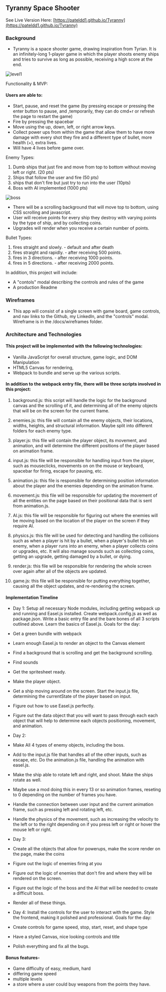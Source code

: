 ## Tyranny Space Shooter
See Live Version Here: [https://pateldd1.github.io/Tyranny](https://pateldd1.github.io/Tyranny)

### Background

* Tyranny is a space shooter game, drawing inspiration from Tyrian. It is an infinitely-long 1-player game in which the player shoots enemy ships and tries to survive as long as possible, receiving a high score at the end.

![level1](/assets/leveldemo.gif)

Functionality & MVP:

#### Users are able to:

 * Start, pause, and reset the game (by pressing escape or pressing the enter button to pause, and ,temporarily, they can do cmd+r or refresh the page to restart the game)
 * Fire by pressing the spacebar
 * Move using the up, down, left, or right arrow keys.
 * Collect power ups from within the game that allow them to have more damage with every shot they fire and a different type of bullet, more health (+), extra lives.
 * Will have 4 lives before game over.

 Enemy Types:
 1. Dumb ships that just fire and move from top to bottom without moving left or right. (20 pts)
 2. Ships that follow the user and fire (50 pts)
 3. ships that don't fire but just try to run into the user (10pts)
 4. Boss with AI implemented (1000 pts)

 ![boss](/assets/boss.gif)

 * There will be a scrolling background that will move top to bottom, using CSS scrolling and javascript.
 * User will receive points for every ship they destroy with varying points by the type of ship, and by collecting coins.
 * Upgrades will render when you receive a certain number of points.

 Bullet Types:
 1. fires straight and slowly. - default and after death
 2. fires straight and rapidly. - after receiving 500 points.
 3. fires in 3 directions. - after receiving 1000 points.
 4. fires in 5 directions. - after receiving 2000 points.

In addition, this project will include:

* A "contols" modal describing the controls and rules of the game
* A production Readme

### Wireframes

* This app will consist of a single screen with game board, game controls, and nav links to the Github, my LinkedIn, and the "controls" modal. Wireframe is in the /docs/wireframes folder.

### Architecture and Technologies

#### This project will be implemented with the following technologies:

* Vanilla JavaScript for overall structure, game logic, and DOM Manipulation
* HTML5 Canvas for rendering,
* Webpack to bundle and serve up the various scripts.

#### In addition to the webpack entry file, there will be three scripts involved in this project:

1. background.js: this script will handle the logic for the background canvas and the scrolling of it, and determining all of the enemy objects that will be on the screen for the current frame.

2. enemies.js: this file will contain all the enemy objects, their locations, widths, heights, and structural information. Maybe split into different folders for each enemy type.

3. player.js: this file will contain the player object, its movement, and animation, and will determine the different positions of the player based on animation frame.

4. input.js: this file will be responsible for handling input from the player, such as mouseclicks, movements on on the mouse or keyboard, spacebar for firing, escape for pausing, etc.

5. animation.js: this file is responsible for determining position information about the player and the enemies depending on the animation frame.

6. movement.js: this file will be responsible for updating the movement of all the entities on the page based on their positional data that is sent from animation.js.

7. AI.js: this file will be responsible for figuring out where the enemies will be moving based on the location of the player on the screen if they require AI.

8. physics.js: this file will be used for detecting and handling the collisions such as when a player is hit by a bullet, when a player's bullet hits an enemy, when a player runs into an enemy, when a player collects
coins or upgrades, etc. It will also manage sounds such as collecting coins, getting an upgrade, getting damaged by a bullet, or dying.

9. render.js: this file will be responsible for rendering the whole screen over again after all of the objects are updated.

10. game.js: this file will be responsible for putting everything together, causing all the object updates, and re-rendering the screen.

#### Implementation Timeline

* Day 1: Setup all necessary Node modules, including getting webpack up and running and Easel.js installed. Create webpack.config.js as well as package.json. Write a basic entry file and the bare bones of all 3 scripts outlined above. Learn the basics of Easel.js. Goals for the day:

* Get a green bundle with webpack
* Learn enough Easel.js to render an object to the Canvas element
* Find a background that is scrolling and get the background scrolling.
* Find sounds
* Get the spritesheet ready.
* Make the player object.
* Get a ship moving around on the screen. Start the input.js file, determining the currentState of the player based on input.
* Figure out how to use Easel.js perfectly.
* Figure out the data object that you will want to pass through each each object that will help to determine each objects positioning, movement, and animation.


* Day 2:

* Make All 4 types of enemy objects, including the boss.
* Add to the input.js file that handles all of the other inputs, such as escape, etc. Do the animation.js file, handling the animation with easel.js.
* Make the ship able to rotate left and right, and shoot. Make the ships rotate as well.
* Maybe use a mod doing this in every 13 or so animation frames, reseting to 0 depending on the number of frames you have.
* Handle the connection between user input and the current animation frame, such as pressing left and rotating left, etc.
* Handle the physics of the movement, such as increasing the velocity to the left or to the right depending on if you press left or right or hover the mouse left or right.

* Day 3:

* Create all the objects that allow for powerups, make the score render on the page, make the coins
* Figure out the logic of enemies firing at you
* Figure out the logic of enemies that don't fire and where they will be rendered on the screen.
* Figure out the logic of the boss and the AI that will be needed to create a difficult boss.
* Render all of these things.


* Day 4: Install the controls for the user to interact with the game. Style the frontend, making it polished and professional. Goals for the day:

* Create controls for game speed, stop, start, reset, and shape type
* Have a styled Canvas, nice looking controls and title
* Polish everything and fix all the bugs.

#### Bonus features-

* Game difficulty of easy, medium, hard
* differing game speed
* multiple levels
* a store where a user could buy weapons from the points they have.
